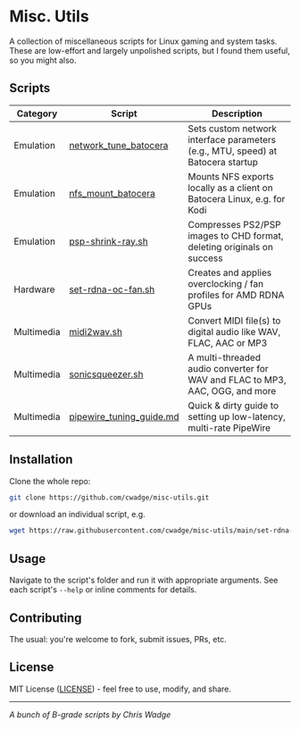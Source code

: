 # Misc. Utils
A collection of miscellaneous scripts for Linux gaming and system tasks. These are low-effort and largely unpolished scripts, but I found them useful, so you might also.

## Scripts
| Category | Script | Description |
|----------|--------|-------------|
| Emulation | [network_tune_batocera](network_tune_batocera) | Sets custom network interface parameters (e.g., MTU, speed) at Batocera startup |
| Emulation | [nfs_mount_batocera](nfs_mount_batocera) | Mounts NFS exports locally as a client on Batocera Linux, e.g. for Kodi |
| Emulation | [psp-shrink-ray.sh](psp-shrink-ray.sh) | Compresses PS2/PSP images to CHD format, deleting originals on success |
| Hardware | [set-rdna-oc-fan.sh](set-rdna-oc-fan.sh) | Creates and applies overclocking / fan profiles for AMD RDNA GPUs |
| Multimedia | [midi2wav.sh](midi2wav.sh) | Convert MIDI file(s) to digital audio like WAV, FLAC, AAC or MP3 |
| Multimedia | [sonicsqueezer.sh](sonicsqueezer.sh) | A multi-threaded audio converter for WAV and FLAC to MP3, AAC, OGG, and more | 
| Multimedia | [pipewire_tuning_guide.md](pipewire_tuning_guide.md) | Quick & dirty guide to setting up low-latency, multi-rate PipeWire |

## Installation
Clone the whole repo:
```bash
git clone https://github.com/cwadge/misc-utils.git
```

or download an individual script, e.g.
```bash
wget https://raw.githubusercontent.com/cwadge/misc-utils/main/set-rdna-oc-fan.sh
```

## Usage
Navigate to the script's folder and run it with appropriate arguments. See each script's `--help` or inline comments for details.

## Contributing
The usual: you're welcome to fork, submit issues, PRs, etc.

## License
MIT License ([LICENSE](https://opensource.org/license/MIT)) - feel free to use, modify, and share.

---

_A bunch of B-grade scripts by Chris Wadge_
